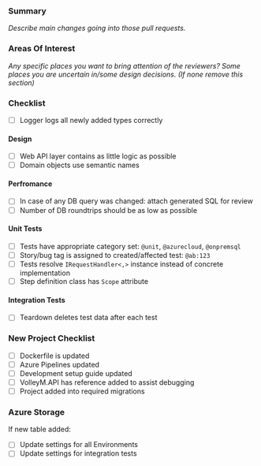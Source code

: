 ### Summary

_Describe main changes going into those pull requests._

### Areas Of Interest

_Any specific places you want to bring attention of the reviewers? Some places you are uncertain in/some design decisions. (If none remove this section)_

### Checklist

- [ ] Logger logs all newly added types correctly

#### Design

- [ ] Web API layer contains as little logic as possible
- [ ] Domain objects use semantic names

#### Perfromance

- [ ] In case of any DB query was changed: attach generated SQL for review
- [ ] Number of DB roundtrips should be as low as possible

#### Unit Tests

- [ ] Tests have appropriate category set: `@unit`, `@azurecloud`, `@onpremsql`
- [ ] Story/bug tag is assigned to created/affected test: `@ab:123`
- [ ] Tests resolve `IRequestHandler<,>` instance instead of concrete implementation
- [ ] Step definition class has `Scope` attribute

#### Integration Tests

- [ ] Teardown deletes test data after each test

### New Project Checklist

- [ ] Dockerfile is updated
- [ ] Azure Pipelines updated
- [ ] Development setup guide updated
- [ ] VolleyM.API has reference added to assist debugging
- [ ] Project added into required migrations

### Azure Storage

If new table added:

- [ ] Update settings for all Environments
- [ ] Update settings for integration tests
